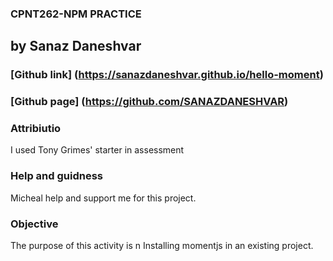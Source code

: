 ### CPNT262-NPM PRACTICE

## by Sanaz Daneshvar
### [Github link] (https://sanazdaneshvar.github.io/hello-moment)
### [Github page] (https://github.com/SANAZDANESHVAR)

   
### Attribiutio
I used Tony Grimes' starter in assessment 



### Help and guidness
Micheal  help and support me for this project.

### Objective

The purpose of this activity is n Installing momentjs in an existing project.